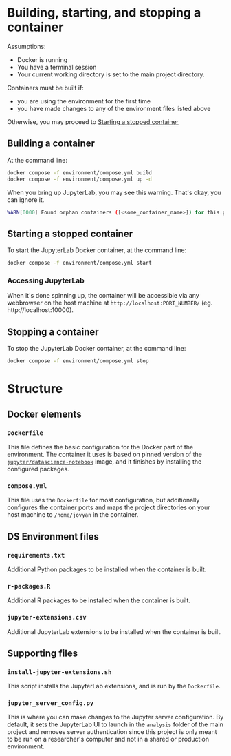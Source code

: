 # Building, starting, and stopping a container

Assumptions:
- Docker is running
- You have a terminal session
- Your current working directory is set to the main project directory.

Containers must be built if:
- you are using the environment for the first time
- you have made changes to any of the environment files listed above

Otherwise, you may proceed to [Starting a stopped container](#Starting-a-stopped-container)


## Building a container

At the command line:
```bash
docker compose -f environment/compose.yml build
docker compose -f environment/compose.yml up -d
```

When you bring up JupyterLab, you may see this warning. That's okay, you can ignore it.
```bash
WARN[0000] Found orphan containers ([<some_container_name>]) for this project. If you removed or renamed this service in your compose file, you can run this command with the --remove-orphans flag to clean it up. 
```


## Starting a stopped container

To start the JupyterLab Docker container, at the command line:
```bash
docker compose -f environment/compose.yml start
```

### Accessing JupyterLab

When it's done spinning up, the container will be accessible via any webbrowser on the host machine at `http://localhost:PORT_NUMBER/` (eg. http://localhost:10000).


## Stopping a container

To stop the JupyterLab Docker container, at the command line:
```bash
docker compose -f environment/compose.yml stop
```


# Structure

## Docker elements

### `Dockerfile`

This file defines the basic configuration for the Docker part of the environment. The container it uses is based on pinned version of the [`jupyter/datascience-notebook`](https://jupyter-docker-stacks.readthedocs.io/en/latest/using/selecting.html#jupyter-datascience-notebook) image, and it finishes by installing the configured packages.


### `compose.yml` 

This file uses the `Dockerfile` for most configuration, but additionally configures the container ports and maps the project directories on your host machine to `/home/jovyan` in the container.


## DS Environment files


### `requirements.txt`

Additional Python packages to be installed when the container is built.


### `r-packages.R`

Additional R packages to be installed when the container is built.


### `jupyter-extensions.csv`

Additional JupyterLab extensions to be installed when the container is built. 


## Supporting files

### `install-jupyter-extensions.sh`

This script installs the JupyterLab extensions, and is run by the `Dockerfile`.


### `jupyter_server_config.py`

This is where you can make changes to the Jupyter server configuration. By default, it sets the JupyterLab UI to launch in the `analysis` folder of the main project and removes server authentication since this project is only meant to be run on a researcher's computer and not in a shared or production environment.


